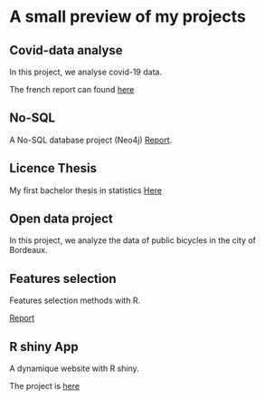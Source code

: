 # A small preview of my projects

## Covid-data analyse

In this project, we analyse covid-19 data.

The french report can found [here](http://mervagbo.github.io/projets/covid.html)

## No-SQL

A No-SQL database project (Neo4j) [Report](http://mervagbo.github.io/projets/NoSQL.pdf).

## Licence Thesis 
My first bachelor thesis in statistics [Here](http://mervagbo.github.io/projets/memoire_licence.pdf)

## Open data project

In this project, we analyze the data of public bicycles in the city of Bordeaux.

## Features selection

Features selection methods with R.

[Report](http://mervagbo.github.io/projets/stats.html)

## R shiny App

A dynamique website with R shiny.
 
The project is [here](https://mervagbo.shinyapps.io/ulule/)
